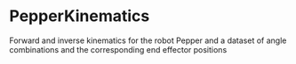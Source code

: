 # PepperKinematics
Forward and inverse kinematics for the robot Pepper and a dataset of angle combinations and the corresponding end effector positions
